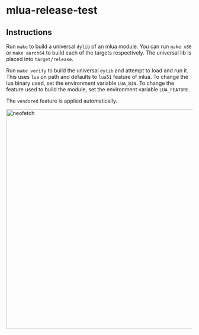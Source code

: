 # mlua-release-test

## Instructions

Run `make` to build a universal `dylib` of an mlua module. You can run
`make x86` or `make aarch64` to build each of the targets respectively. The
universal lib is placed into `target/release`.

Run `make verify` to build the universal `dylib` and attempt to load and run
it. This uses `lua` on path and defaults to `lua51` feature of mlua. To change
the lua binary used, set the environment variable `LUA_BIN`. To change the
feature used to build the module, set the environment variable `LUA_FEATURE`.

The `vendored` feature is applied automatically.

<img width="593" alt="neofetch" src="https://user-images.githubusercontent.com/2481802/136597150-b3385836-f719-48e2-b148-f52ef348f32c.png">
